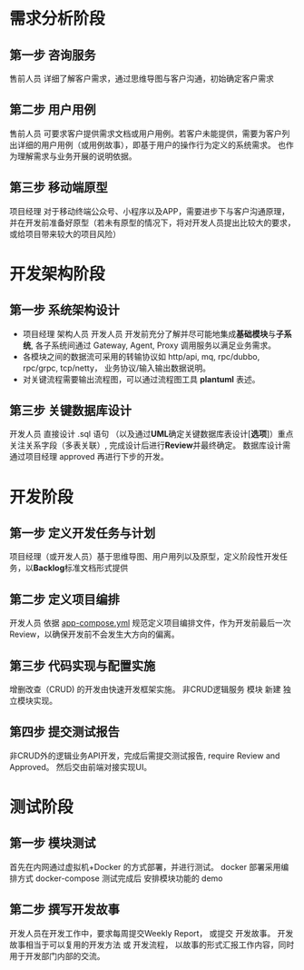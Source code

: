 # 需求分析阶段
## 第一步 咨询服务
售前人员 详细了解客户需求，通过思维导图与客户沟通，初始确定客户需求

## 第二步 用户用例
售前人员 可要求客户提供需求文档或用户用例。若客户未能提供，需要为客户列出详细的用户用例（或用例故事），即基于用户的操作行为定义的系统需求。 也作为理解需求与业务开展的说明依据。

## 第三步 移动端原型
项目经理 对于移动终端公众号、小程序以及APP，需要进步下与客户沟通原理，并在开发前准备好原型（若未有原型的情况下，将对开发人员提出比较大的要求，或给项目带来较大的项目风险）

# 开发架构阶段
## 第一步 系统架构设计
- 项目经理 架构人员 开发人员 开发前充分了解并尽可能地集成**基础模块**与**子系统**, 各子系统间通过 Gateway, Agent, Proxy 调用服务以满足业务需求。 
- 各模块之间的数据流可采用的转输协议如 http/api, mq, rpc/dubbo, rpc/grpc, tcp/netty， 业务协议/输入输出数据说明。
- 对关键流程需要输出流程图，可以通过流程图工具 **plantuml** 表述。 

## 第三步 关键数据库设计
开发人员 直接设计 .sql 语句 （以及通过**UML**确定关键数据库表设计[**选项**]）重点关注关系字段（多表关联）, 完成设计后进行**Review**并最终确定。
数据库设计需通过项目经理 approved 再进行下步的开发。

# 开发阶段

## 第一步 定义开发任务与计划
项目经理（或开发人员）基于思维导图、用户用列以及原型，定义阶段性开发任务，以**Backlog**标准文档形式提供

## 第二步 定义项目编排
开发人员 依据 [app-compose.yml](https://github.com/kequandian/dev_docs/blob/master/app-compose.yml)  规范定义项目编排文件，作为开发前最后一次Review，以确保开发前不会发生大方向的偏离。

## 第三步 代码实现与配置实施
增删改查（CRUD) 的开发由快速开发框架实施。 非CRUD逻辑服务 模块 新建 独立模块实现。

## 第四步 提交测试报告
非CRUD外的逻辑业务API开发，完成后需提交测试报告, require Review and Approved。 然后交由前端对接实现UI。

# 测试阶段

## 第一步 模块测试
首先在内网通过虚拟机+Docker 的方式部署，并进行测试。 docker 部署采用编排方式  docker-compose
测试完成后 安排模块功能的 demo

## 第二步 撰写开发故事
开发人员在开发工作中，要求每周提交Weekly Report， 或提交 开发故事。
开发故事相当于可以复用的开发方法 或 开发流程， 以故事的形式汇报工作内容，同时用于开发部门内部的交流。

